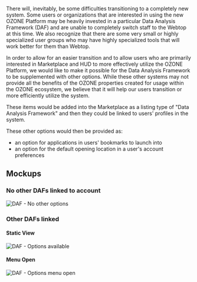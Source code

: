 There will, inevitably, be some difficulties transitioning to a completely new system. Some users or organizations that are interested in using the new OZONE Platform may be heavily invested in a particular Data Analysis Framework (DAF) and are unable to completely switch staff to the Webtop at this time. We also recognize that there are some very small or highly specialized user groups who may have highly specialized tools that will work better for them than Webtop.

In order to allow for an easier transition and to allow users who are primarily interested in Marketplace and HUD to more effectively utilize the OZONE Platform, we would like to make it possible for the Data Analysis Framework to be supplemented with other options. While these other systems may not provide all the benefits of the OZONE properties created for usage within the OZONE ecosystem, we believe that it will help our users transition or more efficiently utilize the system.

These items would be added into the Marketplace as a listing type of "Data Analysis Framework" and then they could be linked to users' profiles in the system.

These other options would then be provided as:
* an option for applications in users' bookmarks to launch into
* an option for the default opening location in a user's account preferences

## Mockups

### No other DAFs linked to account
![DAF - No other options](https://raw.githubusercontent.com/ozone-development/ozp-documentation/master/mockups/global/GT_Settings_DAFconfig_NoOptions00.png)

### Other DAFs linked
#### Static View
![DAF - Options available](https://raw.githubusercontent.com/ozone-development/ozp-documentation/master/mockups/global/GT_Settings_DAFconfig_Options01.png)

#### Menu Open
![DAF - Options menu open](https://raw.githubusercontent.com/ozone-development/ozp-documentation/master/mockups/global/GT_Settings_DAFconfig_Options02.png)